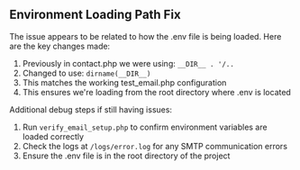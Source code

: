 ## Environment Loading Path Fix

The issue appears to be related to how the .env file is being loaded. Here are the key changes made:

1. Previously in contact.php we were using: `__DIR__ . '/..`
2. Changed to use: `dirname(__DIR__)`
3. This matches the working test_email.php configuration
4. This ensures we're loading from the root directory where .env is located

Additional debug steps if still having issues:
1. Run `verify_email_setup.php` to confirm environment variables are loaded correctly
2. Check the logs at `/logs/error.log` for any SMTP communication errors
3. Ensure the .env file is in the root directory of the project